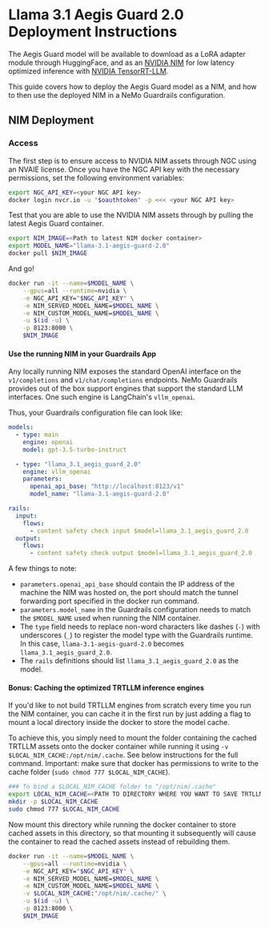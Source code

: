 # Llama 3.1 Aegis Guard 2.0 Deployment Instructions
The Aegis Guard model will be available to download as a LoRA adapter module through HuggingFace, and as an [NVIDIA NIM](https://docs.nvidia.com/nim/large-language-models/latest/introduction.html) for low latency optimized inference with [NVIDIA TensorRT-LLM](https://docs.nvidia.com/tensorrt-llm/index.html).

This guide covers how to deploy the Aegis Guard model as a NIM, and how to then use the deployed NIM in a NeMo Guardrails configuration.

## NIM Deployment

### Access
The first step is to ensure access to NVIDIA NIM assets through NGC using an NVAIE license.
Once you have the NGC API key with the necessary permissions, set the following environment variables:
```bash
export NGC_API_KEY=<your NGC API key>
docker login nvcr.io -u "$oauthtoken" -p <<< <your NGC API key>
```

Test that you are able to use the NVIDIA NIM assets through by pulling the latest Aegis Guard container.

```bash
export NIM_IMAGE=<Path to latest NIM docker container>
export MODEL_NAME="llama-3.1-aegis-guard-2.0"
docker pull $NIM_IMAGE
```

And go!
```bash
docker run -it --name=$MODEL_NAME \
    --gpus=all --runtime=nvidia \
    -e NGC_API_KEY="$NGC_API_KEY" \
    -e NIM_SERVED_MODEL_NAME=$MODEL_NAME \
    -e NIM_CUSTOM_MODEL_NAME=$MODEL_NAME \
    -u $(id -u) \
    -p 8123:8000 \
    $NIM_IMAGE
```

#### Use the running NIM in your Guardrails App
Any locally running NIM exposes the standard OpenAI interface on the `v1/completions` and `v1/chat/completions` endpoints. NeMo Guardrails provides out of the box support engines that support the standard LLM interfaces. One such engine is LangChain's `vllm_openai`.

Thus, your Guardrails configuration file can look like:
```yml
models:
  - type: main
    engine: openai
    model: gpt-3.5-turbo-instruct

  - type: "llama_3.1_aegis_guard_2.0"
    engine: vllm_openai
    parameters:
      openai_api_base: "http://localhost:8123/v1"
      model_name: "llama-3.1-aegis-guard-2.0"

rails:
  input:
    flows:
      - content safety check input $model=llama_3.1_aegis_guard_2.0
  output:
    flows:
      - content safety check output $model=llama_3.1_aegis_guard_2.0
```
A few things to note:
- `parameters.openai_api_base` should contain the IP address of the machine the NIM was hosted on, the port should match the tunnel forwarding port specified in the docker run command.
- `parameters.model_name` in the Guardrails configuration needs to match the `$MODEL_NAME` used when running the NIM container.
- The `type` field needs to replace non-word characters like dashes (`-`) with underscores (`_`) to register the model type with the Guardrails runtime. In this case, `llama-3.1-aegis-guard-2.0` becomes `llama_3.1_aegis_guard_2.0`.
- The `rails` definitions should list `llama_3.1_aegis_guard_2.0` as the model.

#### Bonus: Caching the optimized TRTLLM inference engines
If you'd like to not build TRTLLM engines from scratch every time you run the NIM container, you can cache it in the first run by just adding a flag to mount a local directory inside the docker to store the model cache.

To achieve this, you simply need to mount the folder containing the cached TRTLLM assets onto the docker container while running it using `-v $LOCAL_NIM_CACHE:/opt/nim/.cache`. See below instructions for the full command. Important: make sure that docker has permissions to write to the cache folder (`sudo chmod 777 $LOCAL_NIM_CACHE`).
```bash
### To bind a $LOCAL_NIM_CACHE folder to "/opt/nim/.cache"
export LOCAL_NIM_CACHE=<PATH TO DIRECTORY WHERE YOU WANT TO SAVE TRTLLM ENGINE ASSETS>
mkdir -p $LOCAL_NIM_CACHE
sudo chmod 777 $LOCAL_NIM_CACHE
```
Now mount this directory while running the docker container to store cached assets in this directory, so that mounting it subsequently will cause the container to read the cached assets instead of rebuilding them.

```bash
docker run -it --name=$MODEL_NAME \
    --gpus=all --runtime=nvidia \
    -e NGC_API_KEY="$NGC_API_KEY" \
    -e NIM_SERVED_MODEL_NAME=$MODEL_NAME \
    -e NIM_CUSTOM_MODEL_NAME=$MODEL_NAME \
    -v $LOCAL_NIM_CACHE:"/opt/nim/.cache/" \
    -u $(id -u) \
    -p 8123:8000 \
    $NIM_IMAGE
```
